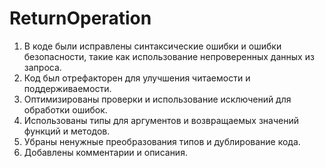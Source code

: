 # ReturnOperation

1. В коде были исправлены синтаксические ошибки и ошибки безопасности, такие как использование непроверенных данных из запроса.
2. Код был отрефакторен для улучшения читаемости и поддерживаемости.
3. Оптимизированы проверки и использование исключений для обработки ошибок.
4. Использованы типы для аргументов и возвращаемых значений функций и методов.
5. Убраны ненужные преобразования типов и дублирование кода.
6. Добавлены комментарии и описания.
